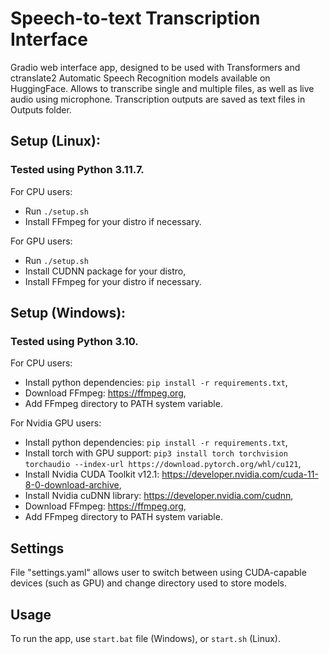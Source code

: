 # Speech-to-text Transcription Interface
Gradio web interface app, designed to be used with Transformers and ctranslate2 Automatic Speech Recognition models available on HuggingFace. 
Allows to transcribe single and multiple files, as well as live audio using microphone.
Transcription outputs are saved as text files in Outputs folder.

## Setup (Linux):

### Tested using Python 3.11.7.

For CPU users:
- Run `./setup.sh`
- Install FFmpeg for your distro if necessary.

For GPU users:
- Run `./setup.sh`
- Install CUDNN package for your distro,
- Install FFmpeg for your distro if necessary.

## Setup (Windows):

### Tested using Python 3.10.

For CPU users:
- Install python dependencies: `pip install -r requirements.txt`,
- Download FFmpeg: https://ffmpeg.org,
- Add FFmpeg directory to PATH system variable.

For Nvidia GPU users:
- Install python dependencies: `pip install -r requirements.txt`,
- Install torch with GPU support: `pip3 install torch torchvision torchaudio --index-url https://download.pytorch.org/whl/cu121`,
- Install Nvidia CUDA Toolkit v12.1: https://developer.nvidia.com/cuda-11-8-0-download-archive,
- Install Nvidia cuDNN library: https://developer.nvidia.com/cudnn,
- Download FFmpeg: https://ffmpeg.org,
- Add FFmpeg directory to PATH system variable.

## Settings

File "settings.yaml" allows user to switch between using CUDA-capable devices (such as GPU) and change directory used to store models.

## Usage

To run the app, use `start.bat` file (Windows),
or `start.sh` (Linux).